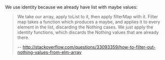 We use identity because we already have list with maybe values:

>We take our array, apply toList to it, then apply filterMap with it. Filter map takes a function which produces a maybe, and applies it to every element in the list, discarding the Nothing cases. We just apply the identity functions, which discards the Nothing values that are already there.
>
>-- http://stackoverflow.com/questions/33093359/how-to-filter-out-nothing-values-from-elm-array
